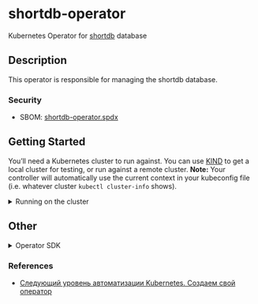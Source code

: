 # shortdb-operator

Kubernetes Operator for [shortdb](./pkg/shortdb/README.md) database

## Description

This operator is responsible for managing the shortdb database.

### Security

- SBOM: [shortdb-operator.spdx](./docs/bom/shortdb-operator.spdx)

## Getting Started
You’ll need a Kubernetes cluster to run against. You can use [KIND](https://sigs.k8s.io/kind) to get a local cluster for testing, or run against a remote cluster.
**Note:** Your controller will automatically use the current context in your kubeconfig file (i.e. whatever cluster `kubectl cluster-info` shows).

<details><summary>Running on the cluster</summary>
<p>

### Running on the cluster
1. Install Instances of Custom Resources:

```sh
kubectl apply -f config/samples/
```

2. Build and push your image to the location specified by `IMG`:
	
```sh
make docker-build docker-push IMG=<some-registry>/shortdb-operator:tag
```
	
3. Deploy the controller to the cluster with the image specified by `IMG`:

```sh
make deploy IMG=<some-registry>/shortdb-operator:tag
```

### Uninstall CRDs
To delete the CRDs from the cluster:

```sh
make uninstall
```

### Undeploy controller
UnDeploy the controller to the cluster:

```sh
make undeploy
```

</details>

## Other

<details><summary>Operator SDK</summary>
<p>

### How it works
This project aims to follow the Kubernetes [Operator pattern](https://kubernetes.io/docs/concepts/extend-kubernetes/operator/)

It uses [Controllers](https://kubernetes.io/docs/concepts/architecture/controller/) 
which provides a reconcile function responsible for synchronizing resources untile the desired state is reached on the cluster 

### Test It Out
1. Install the CRDs into the cluster:

```sh
make install
```

2. Run your controller (this will run in the foreground, so switch to a new terminal if you want to leave it running):

```sh
make run
```

**NOTE:** You can also run this in one step by running: `make install run`

### Modifying the API definitions
If you are editing the API definitions, generate the manifests such as CRs or CRDs using:

```sh
make manifests
```

**NOTE:** Run `make --help` for more information on all potential `make` targets

More information can be found via the [Kubebuilder Documentation](https://book.kubebuilder.io/introduction.html)

</details>

### References

- [Следующий уровень автоматизации Kubernetes. Создаем свой оператор](https://habr.com/ru/company/otus/blog/669806/)
